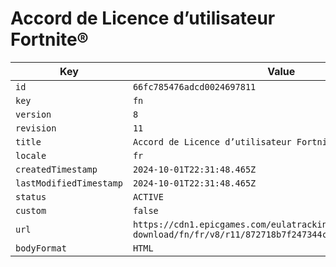 # Accord de Licence d’utilisateur Fortnite®

| Key | Value |
| --- | ----- |
| `id` | `66fc785476adcd0024697811` |
| `key` | `fn` |
| `version` | `8` |
| `revision` | `11` |
| `title` | `Accord de Licence d’utilisateur Fortnite®` |
| `locale` | `fr` |
| `createdTimestamp` | `2024-10-01T22:31:48.465Z` |
| `lastModifiedTimestamp` | `2024-10-01T22:31:48.465Z` |
| `status` | `ACTIVE` |
| `custom` | `false` |
| `url` | `https://cdn1.epicgames.com/eulatracking-download/fn/fr/v8/r11/872718b7f247344cedfe391cfeba5153.pdf` |
| `bodyFormat` | `HTML` |
